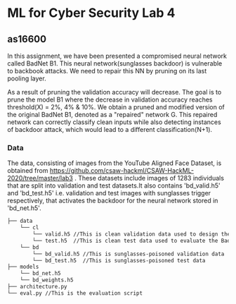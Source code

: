 # ML for Cyber Security Lab 4
## as16600

In this assignment, we have been presented a compromised neural network called BadNet B1. This neural network(sunglasses backdoor) is vulnerable to backbook attacks. We need to repair this NN by pruning on its last pooling layer.

As a result of pruning the validation accuracy will decrease. The goal is to prune the model B1 where the decrease in validation accuracy reaches threshold(X) = 2%, 4% & 10%. We obtain a pruned and modified version of the original BadNet B1, denoted as a "repaired" network G. This repaired network can correctly classify clean inputs while also detecting instances of backdoor attack, which would lead to a different classification(N+1).

### Data <a name='data'></a>

The data, consisting of images from the YouTube Aligned Face Dataset, is obtained from <https://github.com/csaw-hackml/CSAW-HackML-2020/tree/master/lab3> . These datasets include images of 1283 individuals that are split into validation and test datasets.It also contains 'bd_valid.h5' and 'bd_test.h5' i.e. validation and test images with sunglasses trigger respectively, that activates the backdoor for the neural network stored in 'bd_net.h5'.

```bash
├── data 
    └── cl
        └── valid.h5 //This is clean validation data used to design the defense
        └── test.h5  //This is clean test data used to evaluate the BadNet
    └── bd
        └── bd_valid.h5 //This is sunglasses-poisoned validation data
        └── bd_test.h5  //This is sunglasses-poisoned test data
├── models
    └── bd_net.h5
    └── bd_weights.h5
├── architecture.py
└── eval.py //This is the evaluation script
```
